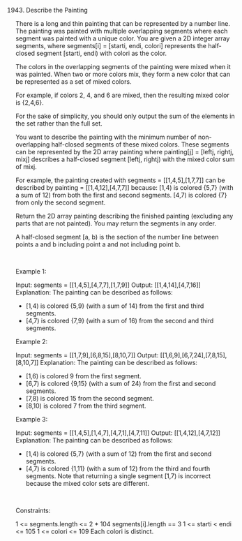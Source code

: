 1943. Describe the Painting

There is a long and thin painting that can be represented by a number line. The painting was painted with multiple overlapping segments where each segment was painted with a unique color. You are given a 2D integer array segments, where segments[i] = [starti, endi, colori] represents the half-closed segment [starti, endi) with colori as the color.

The colors in the overlapping segments of the painting were mixed when it was painted. When two or more colors mix, they form a new color that can be represented as a set of mixed colors.

For example, if colors 2, 4, and 6 are mixed, then the resulting mixed color is {2,4,6}.

For the sake of simplicity, you should only output the sum of the elements in the set rather than the full set.

You want to describe the painting with the minimum number of non-overlapping half-closed segments of these mixed colors. These segments can be represented by the 2D array painting where painting[j] = [leftj, rightj, mixj] describes a half-closed segment [leftj, rightj) with the mixed color sum of mixj.

For example, the painting created with segments = [[1,4,5],[1,7,7]] can be described by painting = [[1,4,12],[4,7,7]] because:
[1,4) is colored {5,7} (with a sum of 12) from both the first and second segments.
[4,7) is colored {7} from only the second segment.

Return the 2D array painting describing the finished painting (excluding any parts that are not painted). You may return the segments in any order.

A half-closed segment [a, b) is the section of the number line between points a and b including point a and not including point b.

 

Example 1:

Input: segments = [[1,4,5],[4,7,7],[1,7,9]]
Output: [[1,4,14],[4,7,16]]
Explanation: The painting can be described as follows:
- [1,4) is colored {5,9} (with a sum of 14) from the first and third segments.
- [4,7) is colored {7,9} (with a sum of 16) from the second and third segments.


Example 2:

Input: segments = [[1,7,9],[6,8,15],[8,10,7]]
Output: [[1,6,9],[6,7,24],[7,8,15],[8,10,7]]
Explanation: The painting can be described as follows:
- [1,6) is colored 9 from the first segment.
- [6,7) is colored {9,15} (with a sum of 24) from the first and second segments.
- [7,8) is colored 15 from the second segment.
- [8,10) is colored 7 from the third segment.


Example 3:

Input: segments = [[1,4,5],[1,4,7],[4,7,1],[4,7,11]]
Output: [[1,4,12],[4,7,12]]
Explanation: The painting can be described as follows:
- [1,4) is colored {5,7} (with a sum of 12) from the first and second segments.
- [4,7) is colored {1,11} (with a sum of 12) from the third and fourth segments.
Note that returning a single segment [1,7) is incorrect because the mixed color sets are different.


 

Constraints:

1 <= segments.length <= 2 * 104
segments[i].length == 3
1 <= starti < endi <= 105
1 <= colori <= 109
Each colori is distinct.